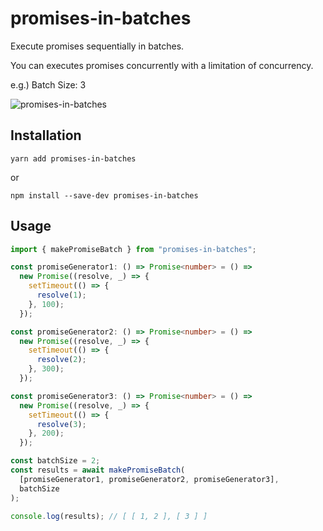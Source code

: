 # promises-in-batches
Execute promises sequentially in batches.

You can executes promises concurrently with a limitation of concurrency.

e.g.) Batch Size: 3

![promises-in-batches](https://user-images.githubusercontent.com/1413408/52653624-a7689f80-2f33-11e9-91cf-4064f9a3974b.png)

## Installation

```shell
yarn add promises-in-batches
```

or

```shell
npm install --save-dev promises-in-batches
```

## Usage

```typescript
import { makePromiseBatch } from "promises-in-batches";

const promiseGenerator1: () => Promise<number> = () =>
  new Promise((resolve, _) => {
    setTimeout(() => {
      resolve(1);
    }, 100);
  });

const promiseGenerator2: () => Promise<number> = () =>
  new Promise((resolve, _) => {
    setTimeout(() => {
      resolve(2);
    }, 300);
  });

const promiseGenerator3: () => Promise<number> = () =>
  new Promise((resolve, _) => {
    setTimeout(() => {
      resolve(3);
    }, 200);
  });

const batchSize = 2;
const results = await makePromiseBatch(
  [promiseGenerator1, promiseGenerator2, promiseGenerator3],
  batchSize
);

console.log(results); // [ [ 1, 2 ], [ 3 ] ]
```